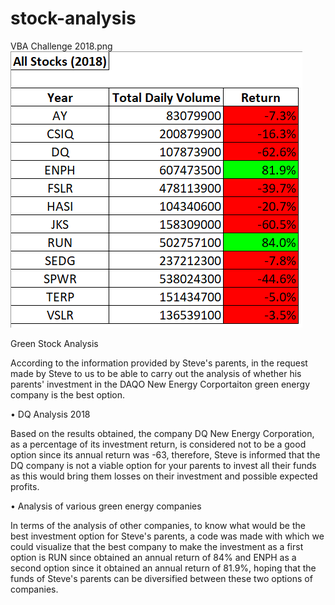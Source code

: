# stock-analysis
VBA Challenge 2018.png
![image](https://github.com/RodrigoCR25/stock-analysis/blob/main/VBA%20Challenge%202018.png)


Green Stock Analysis

According to the information provided by Steve's parents, in the request made by Steve to us to be able to carry out the analysis of whether his parents' investment in the DAQO New Energy Corportaiton green energy company is the best option.

•	DQ Analysis 2018

Based on the results obtained, the company DQ New Energy Corporation, as a percentage of its investment return, is considered not to be a good option since its annual return was -63, therefore, Steve is informed that the DQ company is not a viable option for your parents to invest all their funds as this would bring them losses on their investment and possible expected profits.

•	Analysis of various green energy companies

In terms of the analysis of other companies, to know what would be the best investment option for Steve's parents, a code was made with which we could visualize that the best company to make the investment as a first option is RUN since obtained an annual return of 84% and ENPH as a second option since it obtained an annual return of 81.9%, hoping that the funds of Steve's parents can be diversified between these two options of companies.

